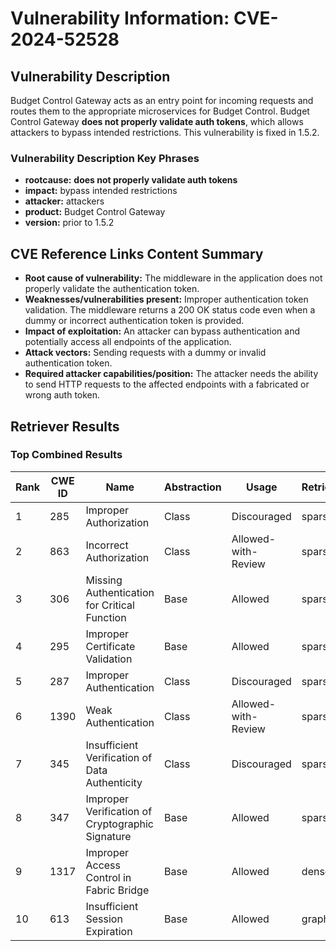 # Vulnerability Information: CVE-2024-52528

## Vulnerability Description
Budget Control Gateway acts as an entry point for incoming requests and routes them to the appropriate microservices for Budget Control. Budget Control Gateway **does not properly validate auth tokens**, which allows attackers to bypass intended restrictions. This vulnerability is fixed in 1.5.2.

### Vulnerability Description Key Phrases
- **rootcause:** **does not properly validate auth tokens**
- **impact:** bypass intended restrictions
- **attacker:** attackers
- **product:** Budget Control Gateway
- **version:** prior to 1.5.2

## CVE Reference Links Content Summary
- **Root cause of vulnerability:** The middleware in the application does not properly validate the authentication token.
- **Weaknesses/vulnerabilities present:** Improper authentication token validation. The middleware returns a 200 OK status code even when a dummy or incorrect authentication token is provided.
- **Impact of exploitation:** An attacker can bypass authentication and potentially access all endpoints of the application.
- **Attack vectors:** Sending requests with a dummy or invalid authentication token.
- **Required attacker capabilities/position:** The attacker needs the ability to send HTTP requests to the affected endpoints with a fabricated or wrong auth token.

## Retriever Results

### Top Combined Results

| Rank | CWE ID | Name | Abstraction | Usage  | Retrievers | Individual Scores |
|------|--------|------|-------------|-------|------------|-------------------|
| 1 | 285 | Improper Authorization | Class | Discouraged | sparse | 0.259 |
| 2 | 863 | Incorrect Authorization | Class | Allowed-with-Review | sparse | 0.253 |
| 3 | 306 | Missing Authentication for Critical Function | Base | Allowed | sparse | 0.251 |
| 4 | 295 | Improper Certificate Validation | Base | Allowed | sparse | 0.247 |
| 5 | 287 | Improper Authentication | Class | Discouraged | sparse | 0.244 |
| 6 | 1390 | Weak Authentication | Class | Allowed-with-Review | sparse | 0.244 |
| 7 | 345 | Insufficient Verification of Data Authenticity | Class | Discouraged | sparse | 0.242 |
| 8 | 347 | Improper Verification of Cryptographic Signature | Base | Allowed | sparse | 0.238 |
| 9 | 1317 | Improper Access Control in Fabric Bridge | Base | Allowed | dense | 0.487 |
| 10 | 613 | Insufficient Session Expiration | Base | Allowed | graph | 0.002 |

